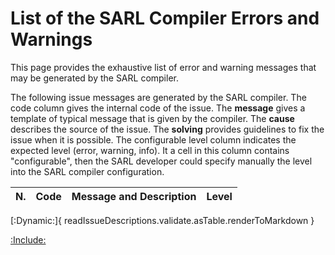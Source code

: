 # List of the SARL Compiler Errors and Warnings

This page provides the exhaustive list of error and warning messages that may be generated by the SARL compiler.

The following issue messages are generated by the SARL compiler. The code column gives the internal code of the issue.
The **message** gives a template of typical message that is given by the compiler.
The **cause** describes the source of the issue.
The **solving** provides guidelines to fix the issue when it is possible.
The configurable level column indicates the expected level (error, warning, info).
It a cell in this column contains "configurable", then the SARL developer could specify manually the level into the SARL
compiler configuration. 


| N. | Code  | Message and Description | Level              |
| -- | ----- | ----------------------- | ------------------ |
[:Dynamic:]{
	readIssueDescriptions.validate.asTable.renderToMarkdown
}



[:Include:](../legal.inc)
